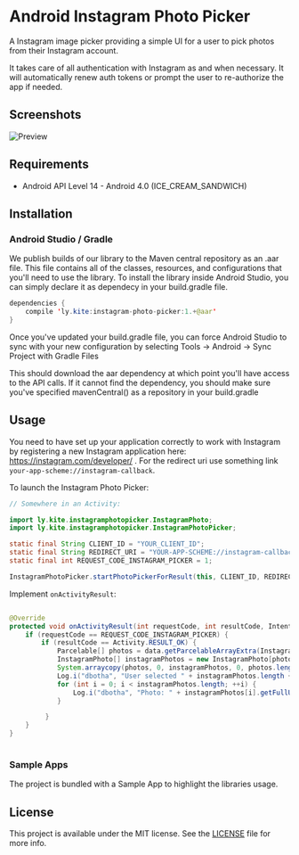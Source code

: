 # Android Instagram Photo Picker

A Instagram image picker providing a simple UI for a user to pick photos from their Instagram account. 

It takes care of all authentication with Instagram as and when necessary. It will automatically renew auth tokens or prompt the user to re-authorize the app if needed. 

## Screenshots

![Preview](https://github.com/OceanLabs/InstagramPhotoPicker-Android/raw/master/preview.gif)

## Requirements

* Android API Level 14 - Android 4.0 (ICE_CREAM_SANDWICH)

## Installation
### Android Studio / Gradle

We publish builds of our library to the Maven central repository as an .aar file. This file contains all of the classes, resources, and configurations that you'll need to use the library. To install the library inside Android Studio, you can simply declare it as dependecy in your build.gradle file.

```java
dependencies {
    compile 'ly.kite:instagram-photo-picker:1.+@aar'
}
```

Once you've updated your build.gradle file, you can force Android Studio to sync with your new configuration by selecting Tools -> Android -> Sync Project with Gradle Files

This should download the aar dependency at which point you'll have access to the API calls. If it cannot find the dependency, you should make sure you've specified mavenCentral() as a repository in your build.gradle

## Usage

You need to have set up your application correctly to work with Instagram by registering a new Instagram application here: https://instagram.com/developer/ . For the redirect uri use something link `your-app-scheme://instagram-callback`.

To launch the Instagram Photo Picker:

```java
// Somewhere in an Activity:

import ly.kite.instagramphotopicker.InstagramPhoto;
import ly.kite.instagramphotopicker.InstagramPhotoPicker;

static final String CLIENT_ID = "YOUR_CLIENT_ID";
static final String REDIRECT_URI = "YOUR-APP-SCHEME://instagram-callback";
static final int REQUEST_CODE_INSTAGRAM_PICKER = 1;

InstagramPhotoPicker.startPhotoPickerForResult(this, CLIENT_ID, REDIRECT_URI, REQUEST_CODE_INSTAGRAM_PICKER);
```

Implement `onActivityResult`:

```java

@Override
protected void onActivityResult(int requestCode, int resultCode, Intent data) {
    if (requestCode == REQUEST_CODE_INSTAGRAM_PICKER) {
        if (resultCode == Activity.RESULT_OK) {
            Parcelable[] photos = data.getParcelableArrayExtra(InstagramPhotoPicker.EXTRA_SELECTED_PHOTOS);
            InstagramPhoto[] instagramPhotos = new InstagramPhoto[photos.length];
            System.arraycopy(photos, 0, instagramPhotos, 0, photos.length);
            Log.i("dbotha", "User selected " + instagramPhotos.length + " Instagram photos");
            for (int i = 0; i < instagramPhotos.length; ++i) {
                Log.i("dbotha", "Photo: " + instagramPhotos[i].getFullURL());
            }

         }
    }
}
    
```

### Sample Apps
The project is bundled with a Sample App to highlight the libraries usage.

## License
This project is available under the MIT license. See the [LICENSE](LICENSE) file for more info.